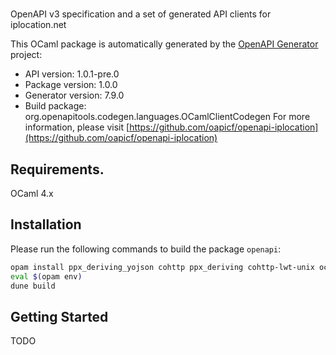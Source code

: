 # 
OpenAPI v3 specification and a set of generated API clients for iplocation.net

This OCaml package is automatically generated by the [OpenAPI Generator](https://openapi-generator.tech) project:

- API version: 1.0.1-pre.0
- Package version: 1.0.0
- Generator version: 7.9.0
- Build package: org.openapitools.codegen.languages.OCamlClientCodegen
For more information, please visit [https://github.com/oapicf/openapi-iplocation](https://github.com/oapicf/openapi-iplocation)

## Requirements.

OCaml 4.x

## Installation

Please run the following commands to build the package `openapi`:

```sh
opam install ppx_deriving_yojson cohttp ppx_deriving cohttp-lwt-unix ocaml-migrate-parsetree
eval $(opam env)
dune build
```

## Getting Started

TODO
